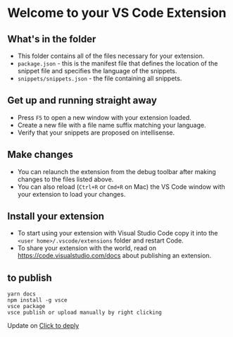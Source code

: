 # Welcome to your VS Code Extension

## What's in the folder

* This folder contains all of the files necessary for your extension.
* `package.json` - this is the manifest file that defines the location of the snippet file and specifies the language of the snippets.
* `snippets/snippets.json` - the file containing all snippets.

## Get up and running straight away

* Press `F5` to open a new window with your extension loaded.
* Create a new file with a file name suffix matching your language.
* Verify that your snippets are proposed on intellisense.

## Make changes

* You can relaunch the extension from the debug toolbar after making changes to the files listed above.
* You can also reload (`Ctrl+R` or `Cmd+R` on Mac) the VS Code window with your extension to load your changes.

## Install your extension

* To start using your extension with Visual Studio Code copy it into the `<user home>/.vscode/extensions` folder and restart Code.
* To share your extension with the world, read on https://code.visualstudio.com/docs about publishing an extension.

## to publish 
```
yarn docs
npm install -g vsce
vsce package
vsce publish or upload manually by right clicking 
```
Update on 
[Click to deply](https://marketplace.visualstudio.com/manage/publishers/maratib?tracking_data=eyJTb3VyY2UiOiJFbWFpbCIsIlR5cGUiOiJOb3RpZmljYXRpb24iLCJTSUQiOiJtcy5HYWxsZXJ5Tm90aWZpY2F0aW9ucy52ZXJzaW9uLXZhbGlkYXRpb24tc3Vic2NyaXB0aW9uIiwiU1R5cGUiOiJDT04iLCJSZWNpcCI6MSwiX3hjaSI6eyJOSUQiOjE1OTUzNzQsIk1SZWNpcCI6Im0wPTEgIiwiQWN0IjoiNjc4NTIzN2YtODMyNS00YWJiLTg4NmMtMTljYjMwMzE4ZDBjIn0sIkVsZW1lbnQiOiJoZXJvL2N0YSJ9)


